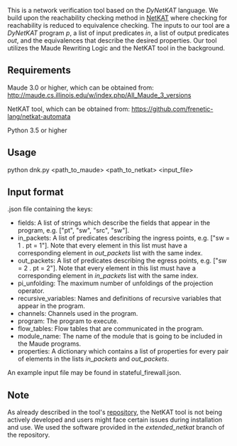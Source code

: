 This is a network verification tool based on the *DyNetKAT* language. We build upon the reachability checking method in [NetKAT](https://dl.acm.org/doi/10.1145/2578855.2535862) where checking for reachability is reduced to equivalence checking. The inputs to our tool are a *DyNetKAT* program *p*, a list of input predicates *in*, a list of output predicates *out*, and the equivalences that describe the desired properties. Our tool utilizes the Maude Rewriting Logic and the NetKAT tool in the background.


## Requirements

Maude 3.0 or higher, which can be obtained from:
http://maude.cs.illinois.edu/w/index.php/All_Maude_3_versions

NetKAT tool, which can be obtained from:
https://github.com/frenetic-lang/netkat-automata

Python 3.5 or higher


## Usage

python dnk.py <path_to_maude> <path_to_netkat> <input_file>


## Input format

.json file containing the keys:

* fields: A list of strings which describe the fields that appear in the program, e.g. ["pt", "sw", "src", "sw"].
* in_packets: A list of predicates describing the ingress points, e.g. ["sw = 1 . pt = 1"]. Note that every element in this list must have a corresponding element in *out_packets* list with the same index. 
* out_packets: A list of predicates describing the egress points, e.g. ["sw = 2 . pt = 2"]. Note that every element in this list must have a corresponding element in *in_packets* list with the same index. 
* pi_unfolding: The maximum number of unfoldings of the projection operator.
* recursive_variables: Names and definitions of recursive variables that appear in the program.
* channels: Channels used in the program.
* program: The program to execute.
* flow_tables: Flow tables that are communicated in the program.
* module_name: The name of the module that is going to be included in the Maude programs.
* properties: A dictionary which contains a list of properties for every pair of elements in the lists *in_packets* and *out_packets*. 

An example input file may be found in stateful_firewall.json.


## Note

As already described in the tool's [repository](https://github.com/frenetic-lang/netkat-automata), the NetKAT tool is not being actively developed and users might face certain issues during installation and use. We used the software provided in the *extended_netkat* branch of the repository.
